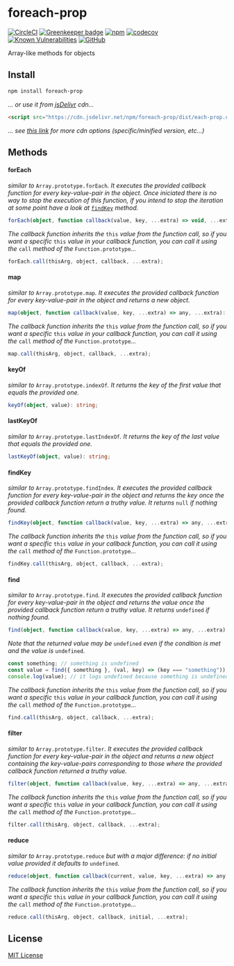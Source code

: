 # foreach-prop

[![CircleCI](https://circleci.com/gh/manferlo81/foreach-prop.svg?style=svg)](https://circleci.com/gh/manferlo81/foreach-prop)  [![Greenkeeper badge](https://badges.greenkeeper.io/manferlo81/foreach-prop.svg)](https://greenkeeper.io/) [![npm](https://img.shields.io/npm/v/foreach-prop.svg)](https://www.npmjs.com/package/foreach-prop) [![codecov](https://codecov.io/gh/manferlo81/foreach-prop/branch/master/graph/badge.svg)](https://codecov.io/gh/manferlo81/foreach-prop) [![Known Vulnerabilities](https://snyk.io/test/github/manferlo81/foreach-prop/badge.svg?targetFile=package.json)](https://snyk.io/test/github/manferlo81/foreach-prop?targetFile=package.json) [![GitHub](https://img.shields.io/github/license/manferlo81/foreach-prop.svg)](LICENSE)

Array-like methods for objects

## Install

```sh
npm install foreach-prop
```

*... or use it from [jsDelivr](https://www.jsdelivr.com/) cdn...*

```html
<script src="https://cdn.jsdelivr.net/npm/foreach-prop/dist/each-prop.umd.js"></script>
```

*... see [this link](https://www.jsdelivr.com/package/npm/foreach-prop) for more cdn options (specific/minified version, etc...)*

## Methods

#### forEach

*similar to* `Array.prototype.forEach`*. It executes the provided callback function for every key-value-pair in the object. Once iniciated there is no way to stop the execution of this function, if you intend to stop the iteration at some point have a look at* [`findKey`](#findkey) *method.*

```typescript
forEach(object, function callback(value, key, ...extra) => void, ...extra): void;
```

*The callback function inherits the* `this` *value from the function call, so if you want a specific* `this` *value in your callback function, you can call it using the* `call` *method of the* `Function.prototype`*...*

```javascript
forEach.call(thisArg, object, callback, ...extra);
```

#### map

*similar to* `Array.prototype.map`*. It executes the provided callback function for every key-value-pair in the object and returns a new object.*

```typescript
map(object, function callback(value, key, ...extra) => any, ...extra): object;
```

*The callback function inherits the* `this` *value from the function call, so if you want a specific* `this` *value in your callback function, you can call it using the* `call` *method of the* `Function.prototype`*...*

```javascript
map.call(thisArg, object, callback, ...extra);
```

#### keyOf

*similar to* `Array.prototype.indexOf`*. It returns the key of the first value that equals the provided one.*

```typescript
keyOf(object, value): string;
```

#### lastKeyOf

*similar to* `Array.prototype.lastIndexOf`*. It returns the key of the last value that equals the provided one.*

```typescript
lastKeyOf(object, value): string;
```

#### findKey

*similar to* `Array.prototype.findIndex`*. It executes the provided callback function for every key-value-pair in the object and returns the key once the provided callback function return a truthy value. It returns* `null` *if nothing found.*

```typescript
findKey(object, function callback(value, key, ...extra) => any, ...extra): string;
```

*The callback function inherits the* `this` *value from the function call, so if you want a specific* `this` *value in your callback function, you can call it using the* `call` *method of the* `Function.prototype`*...*

```javascript
findKey.call(thisArg, object, callback, ...extra);
```

#### find

*similar to* `Array.prototype.find`*. It executes the provided callback function for every key-value-pair in the object and returns the value once the provided callback function return a truthy value. It returns* `undefined` *if nothing found.*

```typescript
find(object, function callback(value, key, ...extra) => any, ...extra): any;
```

*Note that the returned value may be* `undefined` *even if the condition is met and the value is* `undefined`*.*

```javascript
const something; // something is undefined
const value = find({ something }, (val, key) => (key === "something"));
console.log(value); // it logs undefined because something is undefined
```

*The callback function inherits the* `this` *value from the function call, so if you want a specific* `this` *value in your callback function, you can call it using the* `call` *method of the* `Function.prototype`*...*

```javascript
find.call(thisArg, object, callback, ...extra);
```

#### filter

*similar to* `Array.prototype.filter`*. It executes the provided callback function for every key-value-pair in the object and returns a new object containing the key-value-pairs corresponding to those where the provided callback function returned a truthy value.*

```typescript
filter(object, function callback(value, key, ...extra) => any, ...extra): object;
```

*The callback function inherits the* `this` *value from the function call, so if you want a specific* `this` *value in your callback function, you can call it using the* `call` *method of the* `Function.prototype`*...*

```javascript
filter.call(thisArg, object, callback, ...extra);
```

#### reduce

*similar to* `Array.prototype.reduce` *but with a major difference: if no initial value provided it defaults to* `undefined`*.*

```typescript
reduce(object, function callback(current, value, key, ...extra) => any, initial, ...extra): any;
```

*The callback function inherits the* `this` *value from the function call, so if you want a specific* `this` *value in your callback function, you can call it using the* `call` *method of the* `Function.prototype`*...*

```javascript
reduce.call(thisArg, object, callback, initial, ...extra);
```

## License

[MIT License](LICENSE)
